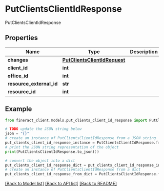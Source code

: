 # PutClientsClientIdResponse

PutClientsClientIdResponse

## Properties

Name | Type | Description | Notes
------------ | ------------- | ------------- | -------------
**changes** | [**PutClientsClientIdRequest**](PutClientsClientIdRequest.md) |  | [optional] 
**client_id** | **int** |  | [optional] 
**office_id** | **int** |  | [optional] 
**resource_external_id** | **str** |  | [optional] 
**resource_id** | **int** |  | [optional] 

## Example

```python
from fineract_client.models.put_clients_client_id_response import PutClientsClientIdResponse

# TODO update the JSON string below
json = "{}"
# create an instance of PutClientsClientIdResponse from a JSON string
put_clients_client_id_response_instance = PutClientsClientIdResponse.from_json(json)
# print the JSON string representation of the object
print(PutClientsClientIdResponse.to_json())

# convert the object into a dict
put_clients_client_id_response_dict = put_clients_client_id_response_instance.to_dict()
# create an instance of PutClientsClientIdResponse from a dict
put_clients_client_id_response_from_dict = PutClientsClientIdResponse.from_dict(put_clients_client_id_response_dict)
```
[[Back to Model list]](../README.md#documentation-for-models) [[Back to API list]](../README.md#documentation-for-api-endpoints) [[Back to README]](../README.md)


